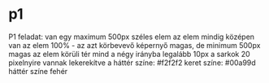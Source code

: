 # p1

P1 feladat:
van egy maximum 500px széles elem
az elem mindig középen van
az elem 100% - az azt körbevevő képernyő magas, de minimum 500px magas
az elem körüli tér mind a négy irányba legalább 10px
a sarkok 20 pixelnyire vannak lekerekítve
a háttér színe: #f2f2f2
keret színe: #00a99d
háttér színe fehér
